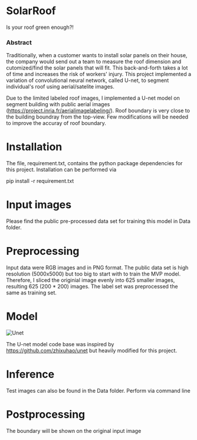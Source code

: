 # SolarRoof

Is your roof green enough?!

### Abstract

Traditionally, when a customer wants to install solar panels on their house, the company would send out a team to measure the roof dimension and cutomized/find the solar panels that will fit. This back-and-forth takes a lot of time and increases the risk of workers' injury. This project implemented a variation of convolutional neural network, called U-net, to segment individual's roof using aerial/satelite images.

Due to the limited labeled roof images, I implemented a U-net model on segment building with public aerial images (https://project.inria.fr/aerialimagelabeling/). Roof boundary is very close to the building boundray from the top-view. Few modifications will be needed to improve the accuray of roof boundary. 

# Installation

The file, requirement.txt, contains the python package dependencies for this project. Installation can be performed via 


pip install -r requirement.txt

# Input images

Please find the public pre-processed data set for training this model in Data folder. 

# Preprocessing

Input data were RGB images and in PNG format. 
The public data set is high resolution (5000x5000) but too big to start with to train the MVP model. Therefore, I sliced the originial image evenly into 625 smaller images, resulting 625 (200 * 200) images. The label set was preprocessed the same as training set. 


# Model
![Unet](https://github.com/julia78118/SolarRoof/blob/master/Unet.jpg)

The U-net model code base was inspired by https://github.com/zhixuhao/unet but heavily modified for this project.

# Inference

Test images can also be found in the Data folder. 
Perform via command line

# Postprocessing

The boundary will be shown on the original input image
